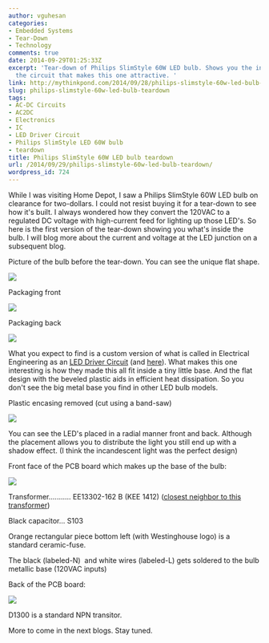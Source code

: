 ```yaml
---
author: vguhesan
categories:
- Embedded Systems
- Tear-Down
- Technology
comments: true
date: 2014-09-29T01:25:33Z
excerpt: 'Tear-down of Philips SlimStyle 60W LED bulb. Shows you the internals of
  the circuit that makes this one attractive. '
link: http://mythinkpond.com/2014/09/28/philips-slimstyle-60w-led-bulb-teardown/
slug: philips-slimstyle-60w-led-bulb-teardown
tags:
- AC-DC Circuits
- AC2DC
- Electronics
- IC
- LED Driver Circuit
- Philips SlimStyle LED 60W bulb
- teardown
title: Philips SlimStyle 60W LED bulb teardown
url: /2014/09/29/philips-slimstyle-60w-led-bulb-teardown/
wordpress_id: 724
---
```


While I was visiting Home Depot, I saw a Philips SlimStyle 60W LED bulb on clearance for two-dollars. I could not resist buying it for a tear-down to see how it's built. I always wondered how they convert the 120VAC to a regulated DC voltage with high-current feed for lighting up those LED's. So here is the first version of the tear-down showing you what's inside the bulb. I will blog more about the current and voltage at the LED junction on a subsequent blog.

Picture of the bulb before the tear-down. You can see the unique flat shape.

![](https://lh6.googleusercontent.com/-W4h2m6iNZ2w/VCiJFzWY4hI/AAAAAAAAMi4/OPq_kVVZusk/w354-h500-no/BulbImage.JPG)

Packaging front

![](https://lh4.googleusercontent.com/-Z0tee4l9A7k/VCiAAcYowII/AAAAAAAAMiY/udlEM3QHIxs/w474-h840-no/IMAG0531.jpg)

Packaging back

![](https://lh6.googleusercontent.com/-RFqLuIi37So/VCiADNOL7wI/AAAAAAAAMig/bwl-0J8rUZo/w474-h840-no/IMAG0532.jpg)

What you expect to find is a custom version of what is called in Electrical Engineering as an [LED Driver Circuit](http://www.futureelectronics.com/en/drivers/led-driver.aspx) (and [here](https://www.google.com/search?q=LED+Driver+Circuit&ie=utf-8&oe=utf-8&aq=t&rls=org.mozilla:en-US:official&client=firefox-a&channel=sb)). What makes this one interesting is how they made this all fit inside a tiny little base. And the flat design with the beveled plastic aids in efficient heat dissipation. So you don't see the big metal base you find in other LED bulb models.

Plastic encasing removed (cut using a band-saw)

![](https://lh6.googleusercontent.com/-mJ1iIlGAUfg/VCh9i8l9PdI/AAAAAAAAMeY/4dGic7TKHac/w1358-h766-no/IMAG0518.jpg)

You can see the LED's placed in a radial manner front and back. Although the placement allows you to distribute the light you still end up with a shadow effect. (I think the incandescent light was the perfect design)

Front face of the PCB board which makes up the base of the bulb:

![](https://lh3.googleusercontent.com/-BisX7VXgkGk/VCh9Cz1ANKI/AAAAAAAAMc4/gnycnaNfUfw/w1358-h766-no/IMAG0510.jpg)

Transformer........... EE13302-162 B (KEE 1412) ([closest neighbor to this transformer](http://www.rhombus-ind.com/cats/magcat.pdf))

Black capacitor... S103

Orange rectangular piece bottom left (with Westinghouse logo) is a standard ceramic-fuse.

The black (labeled-N)  and white wires (labeled-L) gets soldered to the bulb metallic base (120VAC inputs)

Back of the PCB board:

![](https://lh4.googleusercontent.com/-UmOE4qLRfTA/VCh-8GjaYKI/AAAAAAAAMgE/aWFFskD4K2g/w1358-h766-no/IMAG0527.jpg)

D1300 is a standard NPN transitor.

More to come in the next blogs. Stay tuned.
